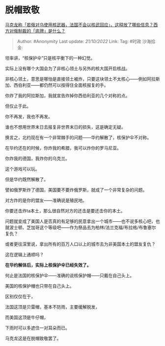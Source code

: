 # 脱帽致敬
[马克龙称「若俄对乌使用核武器，法国不会以核武回应」，这释放了哪些信息？西方对俄制裁的「底牌」是什么？](https://www.zhihu.com/question/559449170/answer/2722315670)

> Author: #Anonymity
> Last update: *21/10/2022*
> Link:
> Tag: #时政
> 沙海拾金:

坦率讲，“核保护伞”只是核平衡下的一种幻觉。

实际上没有哪个大国会为了非核心领土与另外的核大国开启核战。

非核心领土，意思是哪怕是直接领土被炸，只要这块领土不太核心——例如阿拉斯加、西伯利亚——都仍然可以按得住全面核报复的手。

你炸了我的阿拉斯加，我就宣告炸掉你西伯利亚的几个对称的点。

但仅止于此。

你不再发，我也不再发。

谁也不想用世界末日去报复非世界末日的损失，这是确定无疑。

换言之，北约现在有一个非常棘手的问题——华约解散了，核保护伞不对称。

在华约还在的时候，你炸我的希腊，我可以炸你的罗马尼亚。

你炸我的德国，我炸你的乌克兰。

这个游戏可以玩。

但是华约既然解散了。

譬如俄罗斯炸了德国，美国要不要炸俄罗斯，就成了一个非常复杂的问题。

对方炸的是你的盟友——准确说是殖民地。

你要还击炸ta本土，那么很自然对方的还击是要还击你的本土。

问题就变成了美国人是否真的有足够的民意拿出一个城市——也不说多核心吧，也就波士顿、芝加哥这个等级吧——作为祭品去为柏林/法兰克福/布拉格/布鲁塞尔复仇？

或者更往深里说，拿出所有的百万人口以上的城市去为非美国本土的盟友复仇？

这在逻辑上通顺吗？

**在华约解体后，实际上核保护伞已经失效了。**

何止是法国的核保护伞——准确的说核保护帽——只戴在自己头上。

美国的核保护帽也只带在自己头上。

区别仅仅在于，

法国这顶是贝雷帽，基本不防雨，主要缓解脱发，

而美国这顶是牛仔帽，

下雨时可以多遮住一对耳朵而已。

马克龙这是在脱帽致敬罢了。